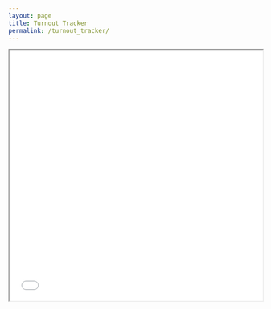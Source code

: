 ```yaml
---
layout: page
title: Turnout Tracker
permalink: /turnout_tracker/
---
```



<iframe src="/assets/files/turnout_tracker_philadelphia-13.html" width="100%" height="500px"></iframe>